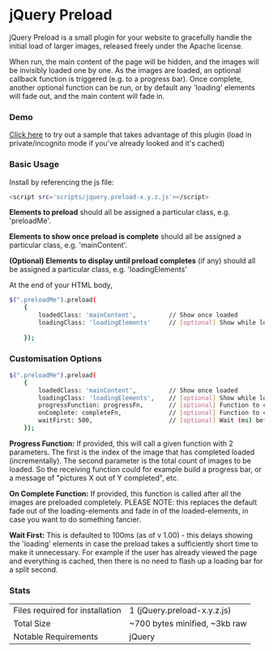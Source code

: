 # jQuery Preload

jQuery Preload is a small plugin for your website to gracefully handle the initial load of larger images, released freely under the Apache license. 

When run, the main content of the page will be hidden, and the images will be invisibly loaded one by one. As the images are loaded, an optional callback function is triggered (e.g. to a progress bar). Once complete, another optional function can be run, or by default any 'loading' elements will fade out, and the main content will fade in.


### Demo
[Click here](https://tolansky.github.io/preload/try.html)  to try out a sample that takes advantage of this plugin (load in private/incognito mode if you've already looked and it's cached)

### Basic Usage

Install by referencing the js file:
```sh
<script src='scripts/jquery.preload-x.y.z.js'></script>
```
**Elements to preload** should all be assigned a particular class, e.g. 'preloadMe'. 

**Elements to show once preload is complete** should all be assigned a particular class, e.g. 'mainContent'. 

**(Optional) Elements to display until preload completes** (if any) should all be assigned a particular class, e.g. 'loadingElements' 

At the end of your HTML body,
```sh
$(".preloadMe").preload(
    {
        loadedClass: 'mainContent',	        // Show once loaded        
        loadingClass: 'loadingElements'     // [optional] Show while loading
        
    });		
```         
### Customisation Options
```sh
$(".preloadMe").preload(
    {
        loadedClass: 'mainContent',	        // Show once loaded
        loadingClass: 'loadingElements',    // [optional] Show while loading 
        progressFunction: progressFn,       // [optional] Function to call for each img load
        onComplete: completeFn,             // [optional] Function to call on completion
        waitFirst: 500,                     // [optional] Wait (ms) before showing 'loading'
    });		
```        
**Progress Function:** If provided, this will call a given function with 2 parameters. The first is the index of the image that has completed loaded (incrementally). The second parameter is the total count of images to be loaded. So the receiving function could for example build a progress bar, or a message of "pictures X out of Y completed", etc. 

**On Complete Function:** If provided, this function is called after all the images are preloaded completely. PLEASE NOTE: this replaces the default fade out of the loading-elements and fade in of the loaded-elements, in case you want to do something fancier.

**Wait First:** This is defaulted to 100ms (as of v 1.00) - this delays showing the 'loading' elements in case the preload takes a sufficiently short time to make it unnecessary. For example if the user has already viewed the page and everything is cached, then there is no need to flash up a loading bar for a split second.

### Stats
| |       |
|----------------|-------|
| Files required for installation | 1 (jQuery.preload-x.y.z.js)|
| Total Size            | ~700 bytes minified, ~3kb raw   |
| Notable Requirements            | jQuery |
